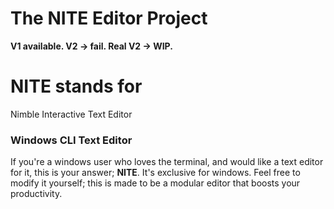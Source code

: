 # The NITE Editor Project
**V1 available. V2 -> fail. Real V2 -> WIP.**

# NITE stands for
Nimble Interactive Text Editor

### Windows CLI Text Editor
If you're a windows user who loves the terminal, and would like a text editor for it, this is your answer; **NITE**. It's exclusive for windows. Feel free to modify it yourself; this is made to be a modular editor that boosts your productivity.
